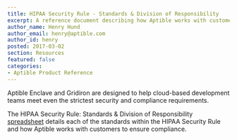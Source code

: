 ```yaml
---
title: HIPAA Security Rule - Standards & Division of Responsibility
excerpt: A reference document describing how Aptible works with customers to ensure compliance with HIPAA Security Standards.
author_name: Henry Hund
author_email: henry@aptible.com
author_id: henry
posted: 2017-03-02
section: Resources
featured: false
categories:
- Aptible Product Reference
---
```


Aptible Enclave and Gridiron are designed to help cloud-based development teams meet even the strictest security and compliance requirements.

The HIPAA Security Rule: Standards & Division of Responsibility <a href="https://docs.google.com/spreadsheets/d/1121FSOtK2-6Oo4GABm4oAI4xYnsbOksuw1Pxjb2ya5Y" target="_blank">spreadsheet</a> details each of the standards within the HIPAA Security Rule and how Aptible works with customers to ensure compliance.
